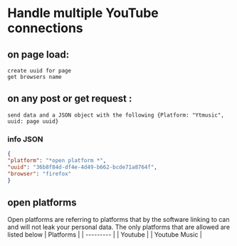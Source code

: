 # Handle multiple YouTube connections

## on page load:
    create uuid for page
    get browsers name 

## on any post or get request :
    send data and a JSON object with the following {Platform: "Ytmusic", uuid: page uuid} 
### info JSON

```JSON
{
"platform": "*open platform *",
"uuid": "36b8f84d-df4e-4d49-b662-bcde71a8764f", 
"browser": "firefox"
}
```

## open platforms
Open platforms are referring to platforms that by the software linking to can and will not leak your personal data.  The only platforms that are allowed are listed below 
| Platforms |
| --------- |
| Youtube   |
| Youtube Music |
